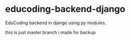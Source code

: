# educoding-backend-django
EduCoding backend in django using py modules.

this is just master branch i made for backup
